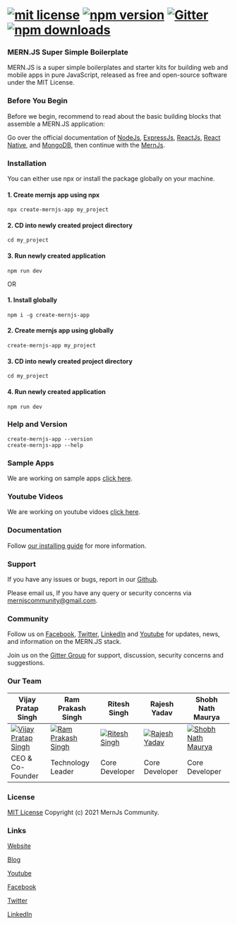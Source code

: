 # [![mit license](https://img.shields.io/github/license/mernjs/create-mernjs-app)](https://github.com/mernjs/create-mernjs-app/blob/master/LICENSE) [![npm version](https://img.shields.io/npm/v/create-mernjs-app)](https://www.npmjs.com/package/create-mernjs-app) [![Gitter](https://badges.gitter.im/mernjs/mernjs.svg)](https://gitter.im/mernjs/mernjs?utm_source=badge&utm_medium=badge&utm_campaign=pr-badge) [![npm downloads](https://img.shields.io/npm/dy/create-mernjs-app)](https://www.npmjs.com/package/create-mernjs-app)

### MERN.JS Super Simple Boilerplate
MERN.JS is a super simple boilerplates and starter kits for building web and mobile apps in pure JavaScript, released as free and open-source software under the MIT License.

### Before You Begin 
Before we begin, recommend to read about the basic building blocks that assemble a MERN.JS application:

Go over the official documentation of [NodeJs](https://nodejs.org/), [ExpressJs](http://expressjs.com/), [ReactJs](https://reactjs.org/), [React Native](https://reactnative.dev/), and [MongoDB](http://mongodb.org/), then continue with the [MernJs](https://mernjs.org/installation).

### Installation
You can either use npx or install the package globally on your machine.

#### 1. Create mernjs app using npx
```
npx create-mernjs-app my_project
```
#### 2. CD into newly created project directory   
```
cd my_project
```

#### 3. Run newly created application   
```
npm run dev
```

OR

#### 1. Install globally   
```
npm i -g create-mernjs-app
```

#### 2. Create mernjs app using globally
```
create-mernjs-app my_project
```

#### 3. CD into newly created project directory   
```
cd my_project
```

#### 4. Run newly created application   
```
npm run dev
```

### Help and Version   
```
create-mernjs-app --version 
create-mernjs-app --help
```

### Sample Apps
We are working on sample apps [click here](https://mernjs.org/sample-apps).

### Youtube Videos
We are working on youtube vidoes [click here](https://www.youtube.com/channel/UCAcmuHoa3sEN_KuwFYk6xMw/playlists).

### Documentation
Follow [our installing guide](https://mernjs.org/installation) for more information.

### Support
If you have any issues or bugs, report in our [Github](https://github.com/mernjs/create-mernjs-app/issues).

Please email us, If you have any query or security concerns via mernjscommunity@gmail.com.

### Community
Follow us on [Facebook](https://www.facebook.com/mernjs), [Twitter](https://twitter.com/mernjs), [LinkedIn](https://www.linkedin.com/in/mernjs-community-269551191/) and [Youtube](https://www.youtube.com/channel/UCAcmuHoa3sEN_KuwFYk6xMw/playlists) for updates, news, and information on the MERN.JS stack.

Join us on the [Gitter Group](https://gitter.im/mernjs/mernjs-community) for support, discussion, security concerns and suggestions.

### Our Team
| Vijay Pratap Singh | Ram Prakash Singh | Ritesh Singh | Rajesh Yadav | Shobh Nath Maurya | 
| ------ | ------ | ------ | ------ | ------ |
| [![Vijay Pratap Singh](https://2.gravatar.com/avatar/bd913f88dce5db0cc64d85d9c486ccfd?s=110&d=mm)](https://mernjs.org/)  | [![Ram Prakash Singh](https://www.gravatar.com/avatar/205e460b479e2e5b48aec07710c08d50?s=110&f=y)](https://mernjs.org/)  | [![Ritesh Singh](https://www.gravatar.com/avatar/205e460b479e2e5b48aec07710c08d50?s=110&f=y)](https://mernjs.org/)  | [![Rajesh Yadav](https://www.gravatar.com/avatar/205e460b479e2e5b48aec07710c08d50?s=110&f=y)](https://mernjs.org/)  | [![Shobh Nath Maurya](https://www.gravatar.com/avatar/205e460b479e2e5b48aec07710c08d50?s=110&f=y)](https://mernjs.org/)  |
| CEO & Co-Founder | Technology Leader | Core Developer | Core Developer | Core Developer | 

### License
[MIT License](https://github.com/mernjs/create-mernjs-app/blob/master/LICENSE) Copyright (c) 2021 MernJs Community.

### Links
[Website](https://mernjs.org)

[Blog](https://mernjs-blog.herokuapp.com/)

[Youtube](https://www.youtube.com/channel/UCAcmuHoa3sEN_KuwFYk6xMw/playlists)

[Facebook](https://www.facebook.com/mernjs)

[Twitter](https://twitter.com/mernjs)

[LinkedIn](https://www.linkedin.com/in/mernjs-community-269551191/)
